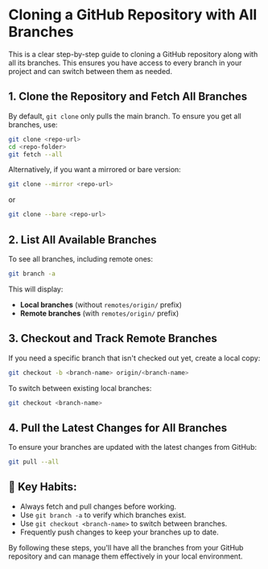 # Cloning a GitHub Repository with All Branches

This is a clear step-by-step guide to cloning a GitHub repository along with all its branches. This ensures you have access to every branch in your project and can switch between them as needed.

## 1. Clone the Repository and Fetch All Branches

By default, `git clone` only pulls the main branch. To ensure you get all branches, use:

```sh
git clone <repo-url>
cd <repo-folder>
git fetch --all
```

Alternatively, if you want a mirrored or bare version:

```sh
git clone --mirror <repo-url>
```

or

```sh
git clone --bare <repo-url>
```

## 2. List All Available Branches

To see all branches, including remote ones:

```sh
git branch -a
```

This will display:

- **Local branches** (without `remotes/origin/` prefix)
- **Remote branches** (with `remotes/origin/` prefix)

## 3. Checkout and Track Remote Branches

If you need a specific branch that isn't checked out yet, create a local copy:

```sh
git checkout -b <branch-name> origin/<branch-name>
```

To switch between existing local branches:

```sh
git checkout <branch-name>
```

## 4. Pull the Latest Changes for All Branches

To ensure your branches are updated with the latest changes from GitHub:

```sh
git pull --all
```

## 📌 Key Habits:

- Always fetch and pull changes before working.
- Use `git branch -a` to verify which branches exist.
- Use `git checkout <branch-name>` to switch between branches.
- Frequently push changes to keep your branches up to date.

By following these steps, you'll have all the branches from your GitHub repository and can manage them effectively in your local environment.
